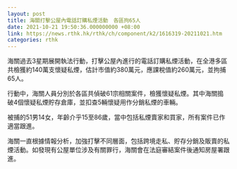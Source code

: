 ```yaml
---
layout: post
title: 海關打擊公屋內電話訂購私煙活動　各區拘65人
date: 2021-10-21 19:50:36.000000000 +08:00
link: https://news.rthk.hk/rthk/ch/component/k2/1616319-20211021.htm
categories: rthk
---
```


海關過去3星期展開執法行動，打擊公屋內進行的電話訂購私煙活動，在全港多區共檢獲約140萬支懷疑私煙，估計市值約380萬元，應課稅值約260萬元，並拘捕65人。

行動中，海關人員分別於各區共偵破61宗相關案件，檢獲懷疑私煙。其中海關搗破4個懷疑私煙貯存倉庫，並扣查5輛懷疑用作分銷私煙的車輛。

被捕的51男14女，年齡介乎15至86歲，當中包括私煙賣家和買家，所有案件已作適當跟進。

海關一直根據情報分析，加強打擊不同層面，包括跨境走私、貯存分銷及販賣的私煙活動。如發現有公屋單位涉及有關罪行，海關會在法庭審結案件後通知房屋署跟進。
